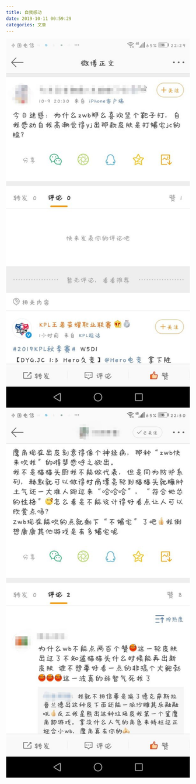 ```yaml
---
title: 自我感动
date: 2019-10-11 00:59:29
categories: 文章
---
```

![](2019-10-11-00-59/01.jpg)
![](2019-10-11-00-59/02.jpg)
